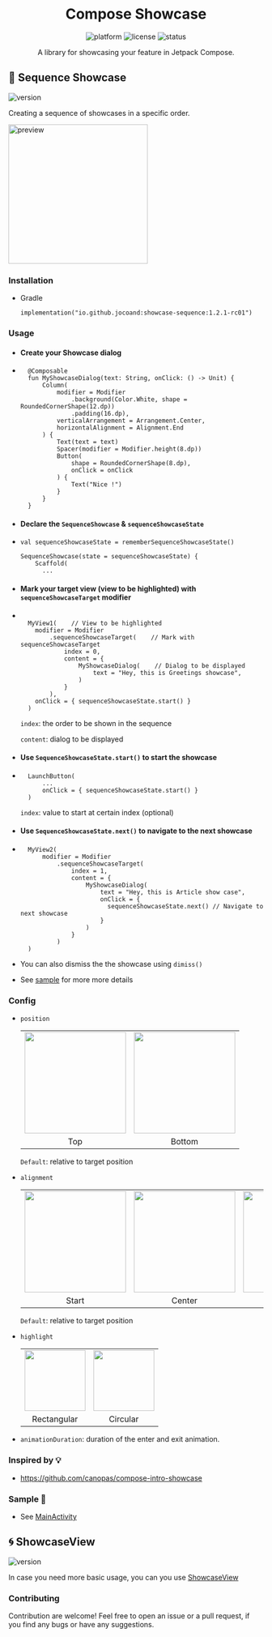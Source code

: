 <div align="center">
    
  # Compose Showcase

  <img src="https://img.shields.io/badge/platform-android-brightgreen.svg" alt="platform">
  <img src="https://img.shields.io/badge/license-MIT-green.svg" alt="license">
  <img src="https://github.com/jocoand/compose-showcase/actions/workflows/verify-screenshot-test.yml/badge.svg?branch=main" alt="status">

  <p>
    
  A library for showcasing your feature in Jetpack Compose.
  
  </p>

  
</div>

## 🍁 Sequence Showcase
<p>
<img src="https://img.shields.io/badge/mavenCentral-1.2.0-blue.svg" alt="version">

Creating a sequence of showcases in a specific order.

<img src="https://github.com/user-attachments/assets/c4826028-2699-4a70-ab83-edee811f3884" width="275" alt="preview">

</p>

### Installation
- Gradle
  ```
  implementation("io.github.jocoand:showcase-sequence:1.2.1-rc01")
  ```

### Usage
- #### Create your Showcase dialog
- ```
    @Composable
    fun MyShowcaseDialog(text: String, onClick: () -> Unit) {
        Column(
            modifier = Modifier
                .background(Color.White, shape = RoundedCornerShape(12.dp))
                .padding(16.dp),
            verticalArrangement = Arrangement.Center,
            horizontalAlignment = Alignment.End
        ) {
            Text(text = text)
            Spacer(modifier = Modifier.height(8.dp))
            Button(
                shape = RoundedCornerShape(8.dp),
                onClick = onClick
            ) {
                Text("Nice !")
            }
        }
    }
  ```
- #### Declare the `SequenceShowcase` & `sequenceShowcaseState`
- ```
  val sequenceShowcaseState = rememberSequenceShowcaseState()
  
  SequenceShowcase(state = sequenceShowcaseState) {
      Scaffold(
        ...
  ```

- #### Mark your target view (view to be highlighted) with `sequenceShowcaseTarget` modifier

- ```
    
    MyView1(    // View to be highlighted
      modifier = Modifier
          .sequenceShowcaseTarget(    // Mark with sequenceShowcaseTarget
              index = 0,
              content = {
                  MyShowcaseDialog(    // Dialog to be displayed
                      text = "Hey, this is Greetings showcase",
                  )
              }
          ),
      onClick = { sequenceShowcaseState.start() }
    )
  ```
  `index`: the order to be shown in the sequence
  
  `content`: dialog to be displayed

- #### Use `SequenceShowcaseState.start()` to start the showcase
- ```
    LaunchButton(
        ...
        onClick = { sequenceShowcaseState.start() }
    )
  ```
  `index`: value to start at certain index (optional)

- #### Use `SequenceShowcaseState.next()` to navigate to the next showcase
- ```
    MyView2(
        modifier = Modifier
            .sequenceShowcaseTarget(
                index = 1,
                content = {
                    MyShowcaseDialog(
                        text = "Hey, this is Article show case",
                        onClick = {
                          sequenceShowcaseState.next() // Navigate to next showcase
                        } 
                    )
                }
            )
    )
  ```

- You can also dismiss the the showcase using `dimiss()`

- See [sample](https://github.com/jocoand/compose-showcase/blob/main/app/src/main/java/com/joco/composeshowcase/MainActivity.kt) for more more details

### Config
- `position`
  <table>
    <tr>
      <td align="center">
        <img src="https://github.com/user-attachments/assets/1e368c82-b301-4c8a-95f2-d76562686d2b" width="200">
      </td>
      <td align="center">
        <img src="https://github.com/user-attachments/assets/d1a791b9-791e-40cd-aac9-6ff0452a7584" width="200">
      </td>

    </tr>
    <tr>
      <td align="center">Top</td>
      <td align="center">Bottom</td>
    </tr>
  </table>

  `Default`: relative to target position

- `alignment`
  <table>
    <tr>
      <td align="center">
        <img src="https://github.com/user-attachments/assets/bcc803b5-f570-43b7-bbfc-a00c3ae1ec5c" width="200">
      </td>
      <td align="center">
        <img src="https://github.com/user-attachments/assets/65695ac9-3fca-4b79-85b6-2d3d30e8d122" width="200">
      </td>
      <td align="center">
        <img src="https://github.com/user-attachments/assets/e4e5f045-cf92-4ef0-8570-a9410867ccbc" width="200">
      </td>
    </tr>
    <tr>
      <td align="center">Start</td>
      <td align="center">Center</td>
      <td align="center">End</td>
    </tr>
  </table>

  `Default`: relative to target position

- `highlight`
  <table>
      <tr>
      <td align="center">
        <img src="https://github.com/user-attachments/assets/8ba3932a-1137-42fc-a8dc-64a8868fed03" width="120">
      </td>
      <td align="center">
        <img src="https://github.com/user-attachments/assets/fc91cc26-2fe5-42c8-902e-0ae04a9257b7" width="120">
      </td>
    </tr>
    <tr>
      <td align="center">Rectangular</td>
      <td align="center">Circular</td>
    </tr>
  </table>

-  `animationDuration`: duration of the enter and exit animation.

### Inspired by 💡 
- https://github.com/canopas/compose-intro-showcase

### Sample 🎨 
- See [MainActivity](https://github.com/jocoand/compose-showcase/blob/main/app/src/main/java/com/joco/composeshowcase/MainActivity.kt)

## 🌀 ShowcaseView 
<img src="https://img.shields.io/badge/mavenCentral-1.3.0-blue.svg" alt="version">

In case you need more basic usage, you can you use [ShowcaseView](https://github.com/jocoand/compose-showcaseview/tree/main)

### Contributing
Contribution are welcome! 
Feel free to open an issue or a pull request, if you find any bugs or have any suggestions.
